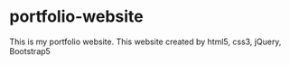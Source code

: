 # portfolio-website
This is my portfolio website. This website created by html5, css3, jQuery, Bootstrap5

